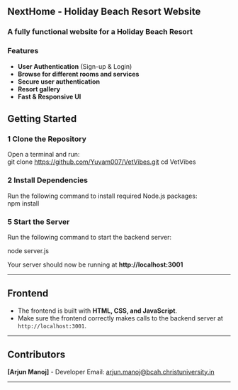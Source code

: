 ## **NextHome - Holiday Beach Resort Website**   
### **A fully functional website for a Holiday Beach Resort**  
### **Features**  
- **User Authentication** (Sign-up & Login)  
- **Browse for different rooms and services**  
- **Secure user authentication**  
- **Resort gallery**  
- **Fast & Responsive UI**
## **Getting Started**  
### **1️ Clone the Repository**  
Open a terminal and run:  
git clone https://github.com/Yuvam007/VetVibes.git
cd VetVibes
### **2️ Install Dependencies**  
Run the following command to install required Node.js packages:  
npm install
### **5️ Start the Server**  
Run the following command to start the backend server:  

node server.js

Your server should now be running at **http://localhost:3001**  

---
## **Frontend**  
- The frontend is built with **HTML, CSS, and JavaScript**.  
- Make sure the frontend correctly makes calls to the backend server at `http://localhost:3001`.

---

## **Contributors**  
**[Arjun Manoj]** - Developer
Email: arjun.manoj@bcah.christuniversity.in  

---
